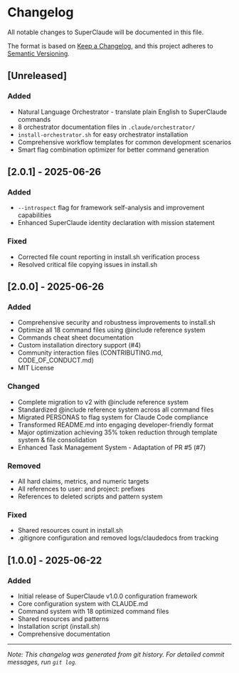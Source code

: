 # Changelog

All notable changes to SuperClaude will be documented in this file.

The format is based on [Keep a Changelog](https://keepachangelog.com/en/1.0.0/),
and this project adheres to [Semantic Versioning](https://semver.org/spec/v2.0.0.html).

## [Unreleased]

### Added
- Natural Language Orchestrator - translate plain English to SuperClaude commands
- 8 orchestrator documentation files in `.claude/orchestrator/`
- `install-orchestrator.sh` for easy orchestrator installation
- Comprehensive workflow templates for common development scenarios
- Smart flag combination optimizer for better command generation

## [2.0.1] - 2025-06-26

### Added
- `--introspect` flag for framework self-analysis and improvement capabilities
- Enhanced SuperClaude identity declaration with mission statement

### Fixed
- Corrected file count reporting in install.sh verification process
- Resolved critical file copying issues in install.sh

## [2.0.0] - 2025-06-26

### Added
- Comprehensive security and robustness improvements to install.sh
- Optimize all 18 command files using @include reference system
- Commands cheat sheet documentation
- Custom installation directory support (#4)
- Community interaction files (CONTRIBUTING.md, CODE_OF_CONDUCT.md)
- MIT License

### Changed
- Complete migration to v2 with @include reference system
- Standardized @include reference system across all command files
- Migrated PERSONAS to flag system for Claude Code compliance
- Transformed README.md into engaging developer-friendly format
- Major optimization achieving 35% token reduction through template system & file consolidation
- Enhanced Task Management System - Adaptation of PR #5 (#7)

### Removed
- All hard claims, metrics, and numeric targets
- All references to user: and project: prefixes
- References to deleted scripts and pattern system

### Fixed
- Shared resources count in install.sh
- .gitignore configuration and removed logs/claudedocs from tracking

## [1.0.0] - 2025-06-22

### Added
- Initial release of SuperClaude v1.0.0 configuration framework
- Core configuration system with CLAUDE.md
- Command system with 18 optimized command files
- Shared resources and patterns
- Installation script (install.sh)
- Comprehensive documentation

---

*Note: This changelog was generated from git history. For detailed commit messages, run `git log`.*